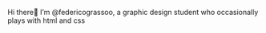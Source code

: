 Hi there👋
I’m @federicograssoo,
a graphic design student who occasionally plays with html and css


<!---
federicograssoo/federicograssoo is a ✨ special ✨ repository because its `README.md` (this file) appears on your GitHub profile.
You can click the Preview link to take a look at your changes.
--->
